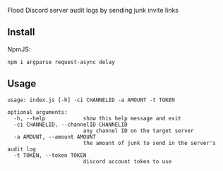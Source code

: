 Flood Discord server audit logs by sending junk invite links

## Install
NpmJS:
```
npm i argparse request-async delay
```

## Usage
```
usage: index.js [-h] -ci CHANNELID -a AMOUNT -t TOKEN

optional arguments:
  -h, --help            show this help message and exit
  -ci CHANNELID, --channelID CHANNELID
                        any channel ID on the target server
  -a AMOUNT, --amount AMOUNT
                        the amount of junk to send in the server's audit log
  -t TOKEN, --token TOKEN
                        discord account token to use
```
